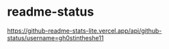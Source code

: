 # readme-status

https://github-readme-stats-lite.vercel.app/api/github-status/username=gh0stintheshe11